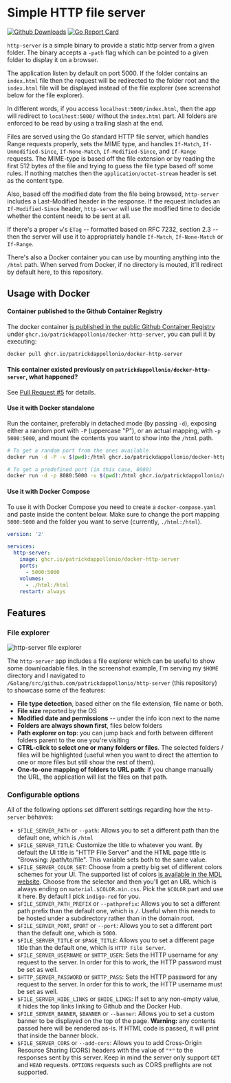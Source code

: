 # Simple HTTP file server

[![Github Downloads](https://img.shields.io/github/downloads/patrickdappollonio/http-server/total?color=orange&label=github%20downloads)](https://github.com/patrickdappollonio/http-server/releases)
[![Go Report Card](https://goreportcard.com/badge/github.com/patrickdappollonio/http-server)](https://goreportcard.com/report/github.com/patrickdappollonio/http-server)

`http-server` is a simple binary to provide a static http server from a given folder. The binary accepts a `-path` flag which can be pointed to a given folder to display it on a browser.

The application listen by default on port 5000. If the folder contains an `index.html` file then the request will be redirected to the folder root and the `index.html` file will be displayed instead of the file explorer (see screenshot below for the file explorer).

In different words, if you access `localhost:5000/index.html`, then the app will redirect to `localhost:5000/` without the `index.html` part. All folders are enforced to be read by using a trailing slash at the end.

Files are served using the Go standard HTTP file server, which handles Range requests properly, sets the MIME type, and handles `If-Match`, `If-Unmodified-Since`, `If-None-Match`, `If-Modified-Since`, and `If-Range` requests. The MIME-type is based off the file extension or by reading the first 512 bytes of the file and trying to guess the file type based off some rules. If nothing matches then the `application/octet-stream` header is set as the content type.

Also, based off the modified date from the file being browsed, `http-server` includes a Last-Modified header in the response. If the request includes an `If-Modified-Since` header, `http-server` will use the modified time to decide whether the content needs to be sent at all.

If there's a proper `w`'s `ETag` -- formatted based on RFC 7232, section 2.3 -- then the server will use it to appropriately handle `If-Match`, `If-None-Match` or `If-Range`.

There's also a Docker container you can use by mounting anything into the `/html` path. When served from Docker, if no directory is mouted, it'll redirect by default here, to this repository.

## Usage with Docker

#### Container published to the Github Container Registry

The docker container [is published in the public Github Container Registry](https://github.com/patrickdappollonio/http-server/pkgs/container/docker-http-server)
under `ghcr.io/patrickdappollonio/docker-http-server`, you can pull it by executing:

```bash
docker pull ghcr.io/patrickdappollonio/docker-http-server
```

#### This container existed previously on `patrickdappollonio/docker-http-server`, what happened?

See [Pull Request #5](https://github.com/patrickdappollonio/http-server/pull/5) for details.

#### Use it with Docker standalone

Run the container, preferably in detached mode (by passing `-d`), exposing either
a random port with `-P` (uppercase "P"), or an actual mapping, with `-p 5000:5000`,
and mount the contents you want to show into the `/html` path.

```bash
# To get a random port from the ones available
docker run -d -P -v $(pwd):/html ghcr.io/patrickdappollonio/docker-http-server

# To get a predefined port (in this case, 8080)
docker run -d -p 8080:5000 -v $(pwd):/html ghcr.io/patrickdappollonio/docker-http-server
```

#### Use it with Docker Compose

To use it with Docker Compose you need to create a `docker-compose.yaml` and paste inside
the content below. Make sure to change the port mapping `5000:5000` and the folder you want
to serve (currently, `./html:/html`).

```yaml
version: '2'

services:
  http-server:
    image: ghcr.io/patrickdappollonio/docker-http-server
    ports:
      - 5000:5000
    volumes:
      - ./html:/html
    restart: always
```

## Features

### File explorer

![http-server file explorer](http://i.imgur.com/m8otA2i.png)

The `http-server` app includes a file explorer which can be useful to show some downloadable files. In the screenshot example, I'm serving my `$HOME` directory and I navigated to `/Golang/src/github.com/patrickdappollonio/http-server` (this repository) to showcase some of the features:

* **File type detection**, based either on the file extension, file name or both.
* **File size** reported by the OS
* **Modified date and permissions** -- under the info icon next to the name
* **Folders are always shown first**, files below folders
* **Path explorer on top**: you can jump back and forth between different folders parent to the one you're visiting
* **CTRL-click to select one or many folders or files**. The selected folders / files will be highlighted (useful when you want to direct the attention to one or more files but still show the rest of them).
* **One-to-one mapping of folders to URL path**: if you change manually the URL, the application will list the files on that path.

### Configurable options

All of the following options set different settings regarding how the `http-server` behaves:

* `$FILE_SERVER_PATH` or `--path`: Allows you to set a different path than the default one, which is `/html`
* `$FILE_SERVER_TITLE`: Customize the title to whatever you want. By default the UI title is "HTTP File Server" and the HTML page title is "Browsing: /path/to/file".
  This variable sets both to the same value.
* `$FILE_SERVER_COLOR_SET`: Choose from a pretty big set of different colors schemes for your UI. The supported list of colors
  [is available in the MDL website](https://getmdl.io/customize/index.html). Choose from the selector and then you'll get an URL
  which is always ending on `material.$COLOR.min.css`. Pick the `$COLOR` part and use it here. By default I pick `indigo-red` for you.
* `$FILE_SERVER_PATH_PREFIX` or `--pathprefix`: Allows you to set a different path prefix than the default one, which is `/`. Useful when this needs to be hosted under a subdirectory rather than in the domain root.
* `$FILE_SERVER_PORT`, `$PORT` or `--port`: Allows you to set a different port than the default one, which is `5000`.
* `$FILE_SERVER_TITLE` or `$PAGE_TITLE`: Allows you to set a different page title than the default one, which is `HTTP File Server`.
* `$FILE_SERVER_USERNAME` or `$HTTP_USER`: Sets the HTTP username for any request to the server. In order for this to work, the HTTP password must be set as well.
* `$HTTP_SERVER_PASSWORD` or `$HTTP_PASS`: Sets the HTTP password for any request to the server. In order for this to work, the HTTP username must be set as well.
* `$FILE_SERVER_HIDE_LINKS` or `$HIDE_LINKS`: If set to any non-empty value, it hides the top links linking to Github and the Docker Hub.
* `$FILE_SERVER_BANNER`, `$BANNER` or `--banner`: Allows you to set a custom banner to be displayed on the top of the page. **Warning:** any contents passed here will be rendered as-is. If HTML code is passed, it will print that inside the banner block.
* `$FILE_SERVER_CORS` or `--add-cors`: Allows you to add Cross-Origin Resource Sharing (CORS) headers with the value of `"*"` to the responses sent by this server. Keep in mind the server only support `GET` and `HEAD` requests. `OPTIONS` requests such as CORS preflights are not supported.

